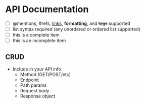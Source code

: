 # API Documentation

- [ ] @mentions, #refs, [links](), **formatting**, and <del>tags</del> supported
- [ ] list syntax required (any unordered or ordered list supported)
- [ ] this is a complete item
- [ ] this is an incomplete item

## CRUD

*  Include in your API info
   *  Method (GET/POST/etc)
   *  Endpoint
   *  Path params 
   *  Request body
   *  Response object



